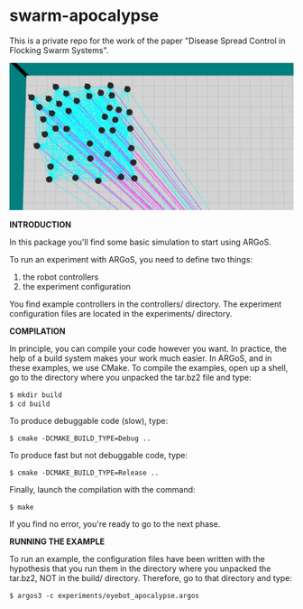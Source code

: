 # swarm-apocalypse

This is a private repo for the work of the paper "Disease Spread Control in Flocking Swarm Systems".

![Drag Racing](docs/img.png)


**INTRODUCTION**

In this package you'll find some basic simulation to start using ARGoS.

To run an experiment with ARGoS, you need to define two things:
1. the robot controllers
2. the experiment configuration

You find example controllers in the controllers/ directory. The
experiment configuration files are located in the experiments/
directory.


**COMPILATION**

In principle, you can compile your code however you want. In practice,
the help of a build system makes your work much easier. In ARGoS, and
in these examples, we use CMake. To compile the examples, open up a
shell, go to the directory where you unpacked the tar.bz2 file and
type:
```
$ mkdir build
$ cd build
```
To produce debuggable code (slow), type:
```
$ cmake -DCMAKE_BUILD_TYPE=Debug ..
```
To produce fast but not debuggable code, type:
```
$ cmake -DCMAKE_BUILD_TYPE=Release ..
```
Finally, launch the compilation with the command:
```
$ make
```
If you find no error, you're ready to go to the next phase.

**RUNNING THE EXAMPLE**

To run an example, the configuration files have been written with the
hypothesis that you run them in the directory where you unpacked the
tar.bz2, NOT in the build/ directory. Therefore, go to that directory
and type:

```
$ argos3 -c experiments/eyebot_apocalypse.argos
```